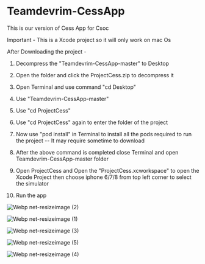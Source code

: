 # Teamdevrim-CessApp
This is our version of Cess App for Csoc


Important - This is a Xcode project so it will only work on mac Os

After Downloading the project -

1) Decompress the "Teamdevrim-CessApp-master" to Desktop

2) Open the folder and click the ProjectCess.zip to decompress it

3) Open Terminal and use command "cd Desktop"

4) Use "Teamdevrim-CessApp-master" 

5) Use "cd ProjectCess" 

6) Use "cd ProjectCess" again to enter the folder of the project

7) Now use "pod install" in Terminal to install all the pods required to run the project -- It may require sometime to download

8) After the above command is completed close Terminal and open Teamdevrim-CessApp-master folder

9) Open ProjectCess and Open the "ProjectCess.xcworkspace" to open the Xcode Project then choose iphone 6/7/8 from top left corner to select the simulator

10) Run the app

![Webp net-resizeimage (2)](https://user-images.githubusercontent.com/29892678/61576686-b4db1480-aae5-11e9-8561-11e0af345eb9.png)

![Webp net-resizeimage (1)](https://user-images.githubusercontent.com/29892678/61576733-2a46e500-aae6-11e9-9bbe-6c0872ebd354.png)

![Webp net-resizeimage (3)](https://user-images.githubusercontent.com/29892678/61576753-77c35200-aae6-11e9-8e54-cfe1a8c577e7.png)

![Webp net-resizeimage (5)](https://user-images.githubusercontent.com/29892678/61576761-84e04100-aae6-11e9-88ea-c1c1bb16593b.png)

![Webp net-resizeimage (4)](https://user-images.githubusercontent.com/29892678/61576758-7e51c980-aae6-11e9-9a1a-716f3abc07c7.png)
